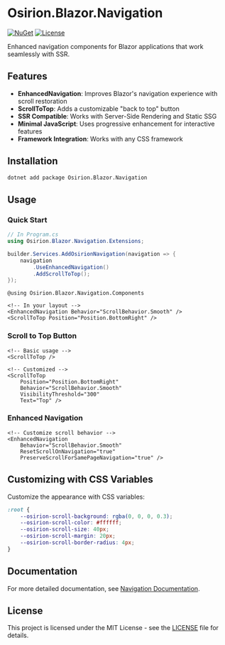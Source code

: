 # Osirion.Blazor.Navigation

[![NuGet](https://img.shields.io/nuget/v/Osirion.Blazor.Navigation)](https://www.nuget.org/packages/Osirion.Blazor.Navigation)
[![License](https://img.shields.io/github/license/obrana-boranija/Osirion.Blazor)](https://github.com/obrana-boranija/Osirion.Blazor/blob/master/LICENSE.txt)

Enhanced navigation components for Blazor applications that work seamlessly with SSR.

## Features

- **EnhancedNavigation**: Improves Blazor's navigation experience with scroll restoration
- **ScrollToTop**: Adds a customizable "back to top" button
- **SSR Compatible**: Works with Server-Side Rendering and Static SSG
- **Minimal JavaScript**: Uses progressive enhancement for interactive features
- **Framework Integration**: Works with any CSS framework

## Installation

```bash
dotnet add package Osirion.Blazor.Navigation
```

## Usage

### Quick Start

```csharp
// In Program.cs
using Osirion.Blazor.Navigation.Extensions;

builder.Services.AddOsirionNavigation(navigation => {
    navigation
        .UseEnhancedNavigation()
        .AddScrollToTop();
});
```

```razor
@using Osirion.Blazor.Navigation.Components

<!-- In your layout -->
<EnhancedNavigation Behavior="ScrollBehavior.Smooth" />
<ScrollToTop Position="Position.BottomRight" />
```

### Scroll to Top Button

```razor
<!-- Basic usage -->
<ScrollToTop />

<!-- Customized -->
<ScrollToTop 
    Position="Position.BottomRight" 
    Behavior="ScrollBehavior.Smooth"
    VisibilityThreshold="300" 
    Text="Top" />
```

### Enhanced Navigation

```razor
<!-- Customize scroll behavior -->
<EnhancedNavigation 
    Behavior="ScrollBehavior.Smooth"
    ResetScrollOnNavigation="true"
    PreserveScrollForSamePageNavigation="true" />
```

## Customizing with CSS Variables

Customize the appearance with CSS variables:

```css
:root {
    --osirion-scroll-background: rgba(0, 0, 0, 0.3);
    --osirion-scroll-color: #ffffff;
    --osirion-scroll-size: 40px;
    --osirion-scroll-margin: 20px;
    --osirion-scroll-border-radius: 4px;
}
```

## Documentation

For more detailed documentation, see [Navigation Documentation](https://github.com/obrana-boranija/Osirion.Blazor/blob/master/docs/NAVIGATION.md).

## License

This project is licensed under the MIT License - see the [LICENSE](https://github.com/obrana-boranija/Osirion.Blazor/blob/master/LICENSE.txt) file for details.